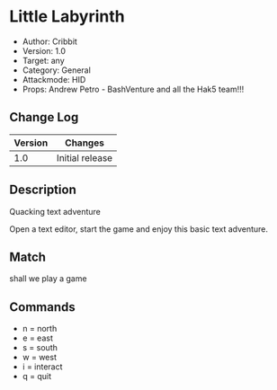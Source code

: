 # Little Labyrinth
* Author: Cribbit 
* Version: 1.0
* Target: any
* Category: General
* Attackmode: HID
* Props: Andrew Petro - BashVenture and all the Hak5 team!!!

## Change Log
| Version | Changes                       |
| ------- | ------------------------------|
| 1.0     | Initial release               |

## Description
Quacking text adventure

Open a text editor, start the game and enjoy this basic text adventure.

## Match
shall we play a game

## Commands
* n = north
* e = east
* s = south
* w = west
* i = interact
* q = quit
